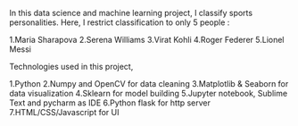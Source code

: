In this data science and machine learning project, I classify sports personalities. Here, I restrict classification to only 5 people : 

1.Maria Sharapova
2.Serena Williams
3.Virat Kohli
4.Roger Federer
5.Lionel Messi

Technologies used in this project,

1.Python
2.Numpy and OpenCV for data cleaning
3.Matplotlib & Seaborn for data visualization
4.Sklearn for model building
5.Jupyter notebook, Sublime Text and pycharm as IDE
6.Python flask for http server
7.HTML/CSS/Javascript for UI
